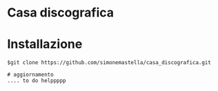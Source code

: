 Casa discografica
=================
# Installazione
```
$git clone https://github.com/simonemastella/casa_discografica.git

# aggiornamento
.... to do helppppp